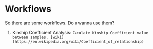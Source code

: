 # Workflows

So there are some workflows. Do u wanna use them?

1. Kinship Coefficient Analysis:
   `Caculate Kinship Coefficient value between samples. [wiki](https://en.wikipedia.org/wiki/Coefficient_of_relationship)`
